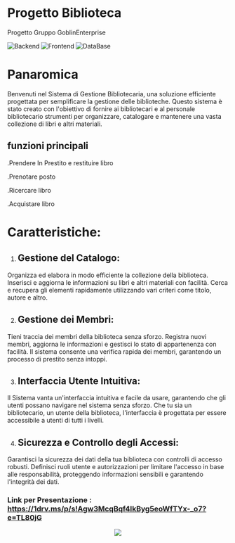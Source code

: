 # Progetto Biblioteca 
Progetto Gruppo GoblinEnterprise

![Backend](https://img.shields.io/badge/Backend-java%208-blue.svg)  ![Frontend](https://img.shields.io/badge/Frontend-Swing%20-green.svg) ![DataBase](https://img.shields.io/badge/DataBase-MySQL%20-red.svg) 

# Panaromica
Benvenuti nel Sistema di Gestione Bibliotecaria, una soluzione efficiente progettata per semplificare la gestione delle biblioteche. Questo sistema è stato creato con l'obiettivo di fornire ai bibliotecari e al personale bibliotecario strumenti per organizzare, catalogare e mantenere una vasta collezione di libri e altri materiali.

## funzioni principali
.Prendere In Prestito e restituire libro 

.Prenotare posto

.Ricercare libro

.Acquistare libro

# Caratteristiche:
1.  ## Gestione del Catalogo:
Organizza ed elabora in modo efficiente la collezione della biblioteca.
Inserisci e aggiorna le informazioni su libri e altri materiali con facilità. Cerca e recupera gli elementi rapidamente utilizzando vari criteri come titolo, autore e altro.

2. ## Gestione dei Membri:
Tieni traccia dei membri della biblioteca senza sforzo.
Registra nuovi membri, aggiorna le informazioni e gestisci lo stato di appartenenza con facilità.
Il sistema consente una verifica rapida dei membri, garantendo un processo di prestito senza intoppi.

3. ## Interfaccia Utente Intuitiva:
Il Sistema vanta un'interfaccia intuitiva e facile da usare, garantendo che gli utenti possano navigare nel sistema senza sforzo.
Che tu sia un bibliotecario, un utente della biblioteca, l'interfaccia è progettata per essere accessibile a utenti di tutti i livelli.

4. ## Sicurezza e Controllo degli Accessi:
Garantisci la sicurezza dei dati della tua biblioteca con controlli di accesso robusti.
Definisci ruoli utente e autorizzazioni per limitare l'accesso in base alle responsabilità, proteggendo informazioni sensibili e garantendo l'integrità dei dati.


### Link per Presentazione : https://1drv.ms/p/s!Agw3McqBqf4IkByg5eoWfTYx-_o7?e=TL80jG

<p align="center">
  <img src="https://github.com/IngSW-unipv/Progetto-E23/assets/119743134/dc780f4a-23aa-4796-a64d-8fb62ba46dfe">
</p>

 

